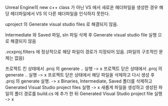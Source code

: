 Unreal Engine의 new c++ class 가 아닌 VS 에서 새로운 헤더파일을 생성한 경우 해당 헤더파일에서 VS 의 다른 헤더파일을 인식하지 못한다.

uproject 의 Generate visual studio files 로 해결되지 않음.

Intermediate 와 Saved 파일, sln 파일 삭제 후  Generate visual studio file 실행 으로 해결되지 않음

.vcxproj.filters 에 정상적으로 해당 파일이 경로가 지정되어 있음. (파일의 구조적인 문제는 없음)

프로젝트 킨 상태에서 .proj 의 generate .. 실행 -> x
프로젝트 닫은 상태에서  .proj 의 generate .. 실행 -> x
프로젝트 닫은 상태에서 해당 파일을 삭제하고 다시 생성 후 .proj 의 generate 실행. -> x
Binaries, Intermediate, Saved 폴더를 삭제하고 Generated Visual Studio project files 실행 -> x
새롭게 파일을 생성하고 생성된 파일의 폴더 경로를 build.cs 에 추가 한 뒤 Generated Visual Studio project file 실행 -> x